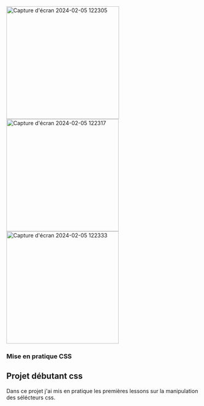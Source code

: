 <img width="294" alt="Capture d'écran 2024-02-05 122305" src="https://github.com/NicolasM-83200/testCSS/assets/130040163/f9d2dbc4-47c7-4986-96a2-36ee3389e52c">
<img width="293" alt="Capture d'écran 2024-02-05 122317" src="https://github.com/NicolasM-83200/testCSS/assets/130040163/876bb84b-3ee6-42c8-8f9a-7dc34de80a78">
<img width="293" alt="Capture d'écran 2024-02-05 122333" src="https://github.com/NicolasM-83200/testCSS/assets/130040163/f1e14f70-0edd-435e-bd10-5bbd99ecb733">

### Mise en pratique CSS
## Projet débutant css
Dans ce projet j'ai mis en pratique les premières lessons sur la manipulation des sélécteurs css.
